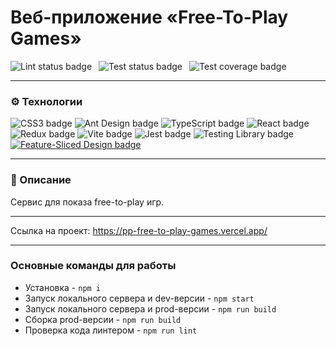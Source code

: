# Веб-приложение «Free-To-Play Games»

![Lint status badge](https://github.com/CendresChaudes/PP_FreeToPlayGames/actions/workflows/lint.yml/badge.svg)&ensp;
![Test status badge](https://github.com/CendresChaudes/PP_FreeToPlayGames/actions/workflows/test.yml/badge.svg)&ensp;
![Test coverage badge](https://api.codeclimate.com/v1/badges/6b02e39576a5817c376e/test_coverage)&ensp;

---

### ⚙️ Технологии
![CSS3 badge](https://img.shields.io/badge/CSS3-1572B6?logo=css3&logoColor=fff&style=for-the-badge)
![Ant Design badge](https://img.shields.io/badge/Ant%20Design-0170FE?logo=antdesign&logoColor=fff&style=for-the-badge)
![TypeScript badge](https://img.shields.io/badge/TypeScript-3178C6?logo=typescript&logoColor=fff&style=for-the-badge)
![React badge](https://img.shields.io/badge/React-61DAFB?logo=react&logoColor=000&style=for-the-badge)
![Redux badge](https://img.shields.io/badge/Redux-764ABC?logo=redux&logoColor=fff&style=for-the-badge)
![Vite badge](https://img.shields.io/badge/Vite-B73BFE?style=for-the-badge&logo=vite&logoColor=FFD62E)
![Jest badge](https://img.shields.io/badge/Jest-C21325?logo=jest&logoColor=fff&style=for-the-badge)
![Testing Library badge](https://img.shields.io/badge/Testing%20Library-E33332?logo=testinglibrary&logoColor=fff&style=for-the-badge)
[![Feature-Sliced Design badge][shields-fsd-domain]](https://feature-sliced.design/)

[shields-fsd-domain]: https://img.shields.io/badge/Feature--Sliced-Design?style=for-the-badge&color=000000&labelColor=000000&logoWidth=10&logo=data:image/png;base64,iVBORw0KGgoAAAANSUhEUgAAABQAAAAaCAYAAAC3g3x9AAAACXBIWXMAAALFAAACxQGJ1n/vAAAAAXNSR0IArs4c6QAAAARnQU1BAACxjwv8YQUAAABISURBVHgB7dKxCQAgDETR0w2cws0cys2cwhEUBbsggikCuVekDHwSQFlYo7Q+8KnmtHdFWMdk2cl5wSsbxGSZw8dm8pX9ZHUTMBUgGU2F718AAAAASUVORK5CYII=

---

### 📄 Описание
Cервис для показа free-to-play игр.

---

Ссылка на проект: https://pp-free-to-play-games.vercel.app/

---

### Основные команды для работы
- Установка - `npm i`
- Запуск локального сервера и dev-версии - `npm start`
- Запуск локального сервера и prod-версии - `npm run build`
- Сборка prod-версии - `npm run build`
- Проверка кода линтером - `npm run lint`

